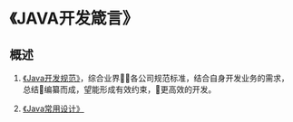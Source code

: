 # 《JAVA开发箴言》

##  概述

1. [《Java开发规范》](/standard/)，综合业界各公司规范标准，结合自身开发业务的需求，总结编纂而成，望能形成有效约束，更高效的开发。

1. [《Java常用设计》](/library/)